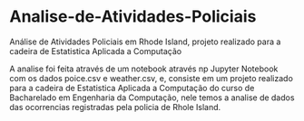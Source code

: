 # Analise-de-Atividades-Policiais
Análise de Atividades Policiais em Rhode Island, projeto realizado para a cadeira de Estatistica Aplicada a Computação

A analise foi feita através de um notebook através np Jupyter Notebook com os dados poice.csv e weather.csv, e,
consiste em um projeto realizado para a cadeira de Estatistica Aplicada a Computação do curso de Bacharelado em Engenharia da Computação, nele temos a analise de dados das ocorrencias registradas pela policia de Rhole Island.

